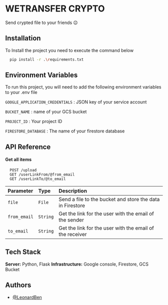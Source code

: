 
# WETRANSFER CRYPTO

Send crypted file to your friends 😉


## Installation

To Install the project you need to execute the command below

```bash
  pip install -r .\requirements.txt
```


## Environment Variables

To run this project, you will need to add the following environment variables to your .env file

`GOOGLE_APPLICATION_CREDENTIALS` : JSON key of your service account

`BUCKET_NAME` : name of your GCS bucket

`PROJECT_ID` : Your project ID

`FIRESTORE_DATABASE` : The name of your firestore database


## API Reference

#### Get all items

```http
  POST /upload
  GET /userLinkFrom/@from_email
  GET /userLinkTo/@to_email

```

| Parameter | Type     | Description                |
| :-------- | :------- | :------------------------- |
| `file` | `File` | Send a file to the bucket and store the data in Firestore |
| `from_email` | `String` | Get the link for the user with the email of the sender |
| `to_email` | `String` | Get the link for the user with the email of the receiver  |


## Tech Stack

**Server:** Python, Flask
**Infrastructure:** Google console, Firestore, GCS Bucket


## Authors

- [@LeonardBen](https://github.com/LeonardBen)

